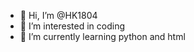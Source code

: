 - 👋 Hi, I’m @HK1804
- 👀 I’m interested in coding
- 🌱 I’m currently learning python and html

<!---
HK1804/HK1804 is a ✨ special ✨ repository because its `README.md` (this file) appears on your GitHub profile.
You can click the Preview link to take a look at your changes.
--->
